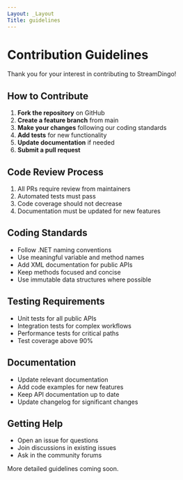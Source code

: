 ```yaml
---
Layout: _Layout
Title: guidelines
---
```

# Contribution Guidelines

Thank you for your interest in contributing to StreamDingo!

## How to Contribute

1. **Fork the repository** on GitHub
2. **Create a feature branch** from main
3. **Make your changes** following our coding standards
4. **Add tests** for new functionality
5. **Update documentation** if needed
6. **Submit a pull request**

## Code Review Process

1. All PRs require review from maintainers
2. Automated tests must pass
3. Code coverage should not decrease
4. Documentation must be updated for new features

## Coding Standards

- Follow .NET naming conventions
- Use meaningful variable and method names
- Add XML documentation for public APIs
- Keep methods focused and concise
- Use immutable data structures where possible

## Testing Requirements

- Unit tests for all public APIs
- Integration tests for complex workflows
- Performance tests for critical paths
- Test coverage above 90%

## Documentation

- Update relevant documentation
- Add code examples for new features
- Keep API documentation up to date
- Update changelog for significant changes

## Getting Help

- Open an issue for questions
- Join discussions in existing issues
- Ask in the community forums

More detailed guidelines coming soon.
